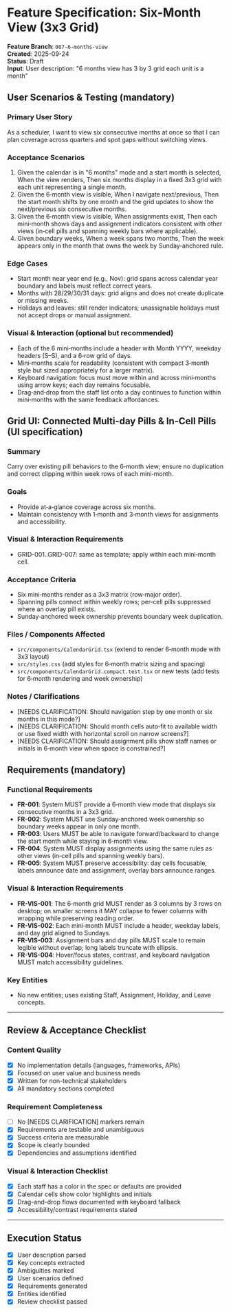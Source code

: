 # Feature Specification: Six-Month View (3x3 Grid)

**Feature Branch**: `007-6-months-view`  
**Created**: 2025-09-24  
**Status**: Draft  
**Input**: User description: "6 months view has 3 by 3 grid each unit is a month"

## User Scenarios & Testing (mandatory)

### Primary User Story
As a scheduler, I want to view six consecutive months at once so that I can plan coverage across quarters and spot gaps without switching views.

### Acceptance Scenarios
1. Given the calendar is in "6 months" mode and a start month is selected, When the view renders, Then six months display in a fixed 3x3 grid with each unit representing a single month.
2. Given the 6‑month view is visible, When I navigate next/previous, Then the start month shifts by one month and the grid updates to show the next/previous six consecutive months.
3. Given the 6‑month view is visible, When assignments exist, Then each mini‑month shows days and assignment indicators consistent with other views (in‑cell pills and spanning weekly bars where applicable).
4. Given boundary weeks, When a week spans two months, Then the week appears only in the month that owns the week by Sunday‑anchored rule.

### Edge Cases
- Start month near year end (e.g., Nov): grid spans across calendar year boundary and labels must reflect correct years.
- Months with 28/29/30/31 days: grid aligns and does not create duplicate or missing weeks.
- Holidays and leaves: still render indicators; unassignable holidays must not accept drops or manual assignment.

### Visual & Interaction (optional but recommended)
- Each of the 6 mini‑months include a header with Month YYYY, weekday headers (S–S), and a 6‑row grid of days.
- Mini‑months scale for readability (consistent with compact 3‑month style but sized appropriately for a larger matrix).
- Keyboard navigation: focus must move within and across mini‑months using arrow keys; each day remains focusable.
- Drag‑and‑drop from the staff list onto a day continues to function within mini‑months with the same feedback affordances.

## Grid UI: Connected Multi-day Pills & In-Cell Pills (UI specification)

### Summary
Carry over existing pill behaviors to the 6‑month view; ensure no duplication and correct clipping within week rows of each mini‑month.

### Goals
- Provide at‑a‑glance coverage across six months.
- Maintain consistency with 1‑month and 3‑month views for assignments and accessibility.

### Visual & Interaction Requirements
- GRID-001..GRID-007: same as template; apply within each mini‑month cell.

### Acceptance Criteria
- Six mini‑months render as a 3x3 matrix (row‑major order). 
- Spanning pills connect within weekly rows; per‑cell pills suppressed where an overlay pill exists.
- Sunday‑anchored week ownership prevents boundary week duplication.

### Files / Components Affected
- `src/components/CalendarGrid.tsx` (extend to render 6‑month mode with 3x3 layout)
- `src/styles.css` (add styles for 6‑month matrix sizing and spacing)
- `src/components/CalendarGrid.compact.test.tsx` or new tests (add tests for 6‑month rendering and week ownership)

### Notes / Clarifications
- [NEEDS CLARIFICATION: Should navigation step by one month or six months in this mode?]
- [NEEDS CLARIFICATION: Should month cells auto‑fit to available width or use fixed width with horizontal scroll on narrow screens?]
- [NEEDS CLARIFICATION: Should assignment pills show staff names or initials in 6‑month view when space is constrained?]

## Requirements (mandatory)

### Functional Requirements
- **FR-001**: System MUST provide a 6‑month view mode that displays six consecutive months in a 3x3 grid.
- **FR-002**: System MUST use Sunday‑anchored week ownership so boundary weeks appear in only one month.
- **FR-003**: Users MUST be able to navigate forward/backward to change the start month while staying in 6‑month view.
- **FR-004**: System MUST display assignments using the same rules as other views (in‑cell pills and spanning weekly bars).
- **FR-005**: System MUST preserve accessibility: day cells focusable, labels announce date and assignment, overlay bars announce ranges.

### Visual & Interaction Requirements
- **FR-VIS-001**: The 6‑month grid MUST render as 3 columns by 3 rows on desktop; on smaller screens it MAY collapse to fewer columns with wrapping while preserving reading order.
- **FR-VIS-002**: Each mini‑month MUST include a header, weekday labels, and day grid aligned to Sundays.
- **FR-VIS-003**: Assignment bars and day pills MUST scale to remain legible without overlap; long labels truncate with ellipsis.
- **FR-VIS-004**: Hover/focus states, contrast, and keyboard navigation MUST match accessibility guidelines.

### Key Entities
- No new entities; uses existing Staff, Assignment, Holiday, and Leave concepts.

---

## Review & Acceptance Checklist

### Content Quality
- [x] No implementation details (languages, frameworks, APIs)
- [x] Focused on user value and business needs
- [x] Written for non-technical stakeholders
- [x] All mandatory sections completed

### Requirement Completeness
- [ ] No [NEEDS CLARIFICATION] markers remain
- [x] Requirements are testable and unambiguous  
- [x] Success criteria are measurable
- [x] Scope is clearly bounded
- [x] Dependencies and assumptions identified

### Visual & Interaction Checklist
- [x] Each staff has a color in the spec or defaults are provided
- [x] Calendar cells show color highlights and initials
- [x] Drag-and-drop flows documented with keyboard fallback
- [x] Accessibility/contrast requirements stated

---

## Execution Status

- [x] User description parsed
- [x] Key concepts extracted
- [x] Ambiguities marked
- [x] User scenarios defined
- [x] Requirements generated
- [x] Entities identified
- [x] Review checklist passed
